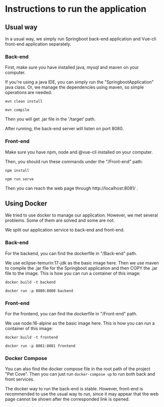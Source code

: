 # Instructions to run the application

## Usual way

In a usual way, we simply run Springboot back-end application and Vue-cli front-end application separately. 

### Back-end

First, make sure you have installed java, mysql and maven on your computer. 

If you're using a java IDE, you can simply run the "SpringbootApplication" java class. Or, we manage the dependencies using maven, so simple operations are needed:

`mvn clean install `

`mvn compile`

Then you will get .jar file in the '/target' path.

After running, the back-end server will listen on port 8080.

### Front-end

Make sure you have npm, node and @vue-cli installed on your computer.

Then, you should run these commands under the "/Front-end" path: 

`npm install`

`npm run serve`

Then you can reach the web page through http://localhost:8081/ .

## Using Docker

We tried to use docker to manage our application. However, we met several problems. Some of them are solved and some are not. 

We split our application service to back-end and front-end.

### Back-end

For the backend, you can find the dockerfile in "/Back-end" path. 

We use eclipse-temurin:17-jdk as the basic image here. Then we use maven to compile the .jar file for the Springboot application and then COPY the .jar file to the image. This is how you can run a container of this image:

`docker build -t backend`

`docker run -p 8080:8080 backend`

### Front-end

For the frontend, you can find the dockerfile in "/Front-end" path.

We use node:16-alpine as the basic image here. This is how you can run a container of this image:

`docker build -t frontend`

`docker run -p 8081:8081 frontend`

### Docker Compose

You can also find the docker compose file in the root path of the project "Pet Cove". Then you can just run `docker-compose up` to run both back and front services.

The docker way to run the back-end is stable. However, front-end is recommended to use the usual way to run, since it may appear that the web page cannot be shown after the corresponded link is opened.
